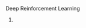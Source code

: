 Deep Reinforcement Learning


1. [](tigerneil/deep-reinforcement-learning-records/blob/master/incentivizing.md)
